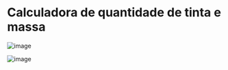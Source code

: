 # Calculadora de quantidade de tinta e massa

![image](https://user-images.githubusercontent.com/68438786/136994147-6ef9c005-ca98-4ae5-954b-61a40c79be52.png)

![image](https://user-images.githubusercontent.com/68438786/136994325-6c4afa09-c8d0-4b7d-89e7-2d8b5379e765.png)

